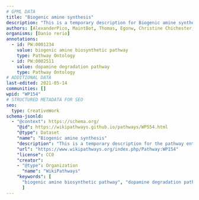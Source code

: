 ```yaml
---
# GPML DATA
title: "Biogenic amine synthesis"
description: "This is a temporary description for Biogenic amine synthesis"
authors: [AlexanderPico, MaintBot, Thomas, Egonw, Christine Chichester, Mkutmon, DeSl, Eweitz]
organisms: [Danio rerio]
annotations:
  - id: PW:0001234 
    value: biogenic amine biosynthetic pathway
    type: Pathway Ontology
  - id: PW:0002511
    value: dopamine degradation pathway
    type: Pathway Ontology
# ADDITIONAL DATA
last-edited: 2021-05-14
communities: []
wpid: "WP154"
# STRUCTURED METADATA FOR SEO
seo:
  type: CreativeWork
schema-jsonld:
  - "@context": https://schema.org/
    "@id": https://wikipathways.github.io/pathways/WP554.html
    "@type": Dataset
    "name": "Biogenic amine synthesis"
    "description": "This is a temporary description for the pathway entitled: Biogenic amine synthesis"
    "url": "https://www.wikipathways.org/index.php/Pathway:WP154"
    "license": CC0
    "creator":
    - "@type": Organization
      "name": "WikiPathways"
    "keywords": [
      "biogenic amine biosynthetic pathway", "dopamine degradation pathway",
      ]
---
```

